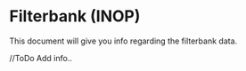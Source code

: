 # Filterbank (INOP)

This document will give you info regarding the filterbank data.

//ToDo Add info..  